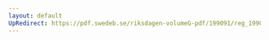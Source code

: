 ```yaml
---
layout: default
UpRedirect: https://pdf.swedeb.se/riksdagen-volumeG-pdf/199091/reg_199091/reg_199091_0486.pdf
---
```

